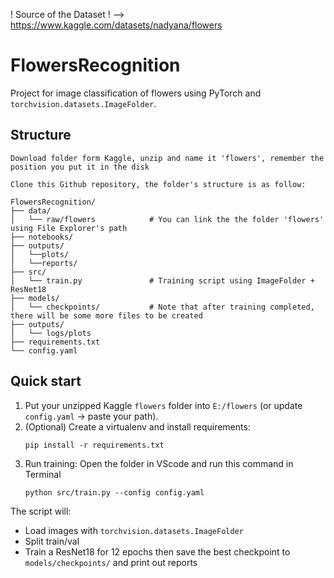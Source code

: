 ! Source of the Dataset ! --> https://www.kaggle.com/datasets/nadyana/flowers

# FlowersRecognition

Project for image classification of flowers using PyTorch and `torchvision.datasets.ImageFolder`.

## Structure

```
Download folder form Kaggle, unzip and name it 'flowers', remember the position you put it in the disk

Clone this Github repository, the folder's structure is as follow:

FlowersRecognition/
├── data/
│   └── raw/flowers            # You can link the the folder 'flowers' using File Explorer's path 
├── notebooks/
├── outputs/
│   └──plots/
│   └──reports/
├── src/
│   └── train.py               # Training script using ImageFolder + ResNet18
├── models/
│   └── checkpoints/           # Note that after training completed, there will be some more files to be created
├── outputs/
│   └── logs/plots
├── requirements.txt
└── config.yaml
```

## Quick start

1. Put your unzipped Kaggle `flowers` folder into `E:/flowers` (or update `config.yaml` -> paste your path).
2. (Optional) Create a virtualenv and install requirements:
   ```
   pip install -r requirements.txt
   ```
3. Run training: Open the folder in VScode and run this command in Terminal
   ```
   python src/train.py --config config.yaml  
   ```

The script will:
- Load images with `torchvision.datasets.ImageFolder`
- Split train/val
- Train a ResNet18 for 12 epochs then save the best checkpoint to `models/checkpoints/` and print out reports